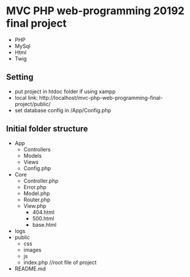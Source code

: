 # MVC PHP web-programming 20192 final project

- PHP
- MySql
- Html
- Twig

## Setting

- put project in htdoc folder if using xampp
- local link: http://localhost/mvc-php-web-programming-final-project/public/
- set database config in /App/Config.php

## Initial folder structure

- App
  - Controllers
  - Models
  - Views
  - Config.php
- Core
  - Controller.php
  - Error.php
  - Model.php
  - Router.php
  - View.php
    - 404.html
    - 500.html
    - base.html
- logs
- public
  - css
  - images
  - js
  - index.php //root file of project
- README.md
